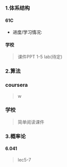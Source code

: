 ### 1.体系结构  
#### 61C
- 进度/学习情况: 
#### 学校
> 课件PPT 1-5
> lab(待定)
### 2.算法
### coursera
> w
### 学校
> 简单阅读课件
### 3.概率论
#### 6.041
> lec5-7  
